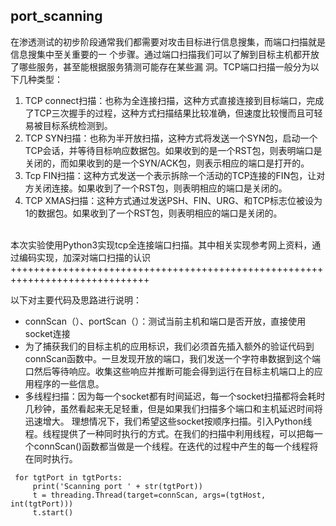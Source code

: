 ## port_scanning
在渗透测试的初步阶段通常我们都需要对攻击目标进行信息搜集，而端口扫描就是信息搜集中至关重要的一
个步骤。通过端口扫描我们可以了解到目标主机都开放了哪些服务，甚至能根据服务猜测可能存在某些漏
洞。TCP端口扫描一般分为以下几种类型：
1. TCP connect扫描：也称为全连接扫描，这种方式直接连接到目标端口，完成了TCP三次握手的过程，这种方式扫描结果比较准确，但速度比较慢而且可轻易被目标系统检测到。
2. TCP SYN扫描：也称为半开放扫描，这种方式将发送一个SYN包，启动一个TCP会话，并等待目标响应数据包。如果收到的是一个RST包，则表明端口是关闭的，而如果收到的是一个SYN/ACK包，则表示相应的端口是打开的。
3. Tcp FIN扫描：这种方式发送一个表示拆除一个活动的TCP连接的FIN包，让对方关闭连接。如果收到了一个RST包，则表明相应的端口是关闭的。
4. TCP XMAS扫描：这种方式通过发送PSH、FIN、URG、和TCP标志位被设为1的数据包。如果收到了一个RST包，则表明相应的端口是关闭的。
</br>
本次实验使用Python3实现tcp全连接端口扫描。其中相关实现参考网上资料，通过编码实现，加深对端口扫描的认识</br>
++++++++++++++++++++++++++++++++++++++++++++++++++++++++++++++++++++++++++++++

以下对主要代码及思路进行说明：</br>
* connScan（）、portScan（）：测试当前主机和端口是否开放，直接使用socket连接</br>
* 为了捕获我们的目标主机的应用标识，我们必须首先插入额外的验证代码到 connScan函数中。一旦发现开放的端口，我们发送一个字符串数据到这个端口然后等待响应。收集这些响应并推断可能会得到运行在目标主机端口上的应用程序的一些信息。
* 多线程扫描：因为每一个socket都有时间延迟，每一个socket扫描都将会耗时几秒钟，虽然看起来无足轻重，但是如果我们扫描多个端口和主机延迟时间将迅速增大。 理想情况下，我们希望这些socket按顺序扫描。引入Python线程。线程提供了一种同时执行的方式。在我们的扫描中利用线程，可以把每一个connScan()函数都当做是一个线程。在迭代的过程中产生的每一个线程将在同时执行。</br>

```
 for tgtPort in tgtPorts:
     print('Scanning port ' + str(tgtPort))
     t = threading.Thread(target=connScan, args=(tgtHost, int(tgtPort)))
     t.start()

